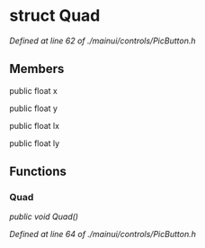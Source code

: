 # struct Quad

*Defined at line 62 of ./mainui/controls/PicButton.h*

## Members

public float x

public float y

public float lx

public float ly



## Functions

### Quad

*public void Quad()*

*Defined at line 64 of ./mainui/controls/PicButton.h*



